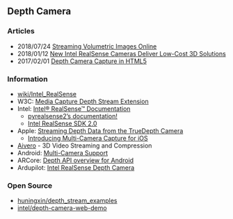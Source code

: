 ## Depth Camera


### Articles
- 2018/07/24 [Streaming Volumetric Images Online](https://medium.com/@lisajamhoury/streaming-volumetric-images-online-a04d68703973)
- 2018/01/12 [New Intel RealSense Cameras Deliver Low-Cost 3D Solutions](https://www.electronicdesign.com/industrial-automation/article/21806035/new-intel-realsense-cameras-deliver-lowcost-3d-solutions)
- 2017/02/01 [Depth Camera Capture in HTML5](https://01.org/chromium/blogs/astojilj/2017/depth-camera-capture-html5)


### Information
- [wiki/Intel_RealSense](https://en.wikipedia.org/wiki/Intel_RealSense)
- W3C: [Media Capture Depth Stream Extension](https://www.w3.org/wiki/Media_Capture_Depth_Stream_Extension)
- Intel: [Intel® RealSense™ Documentation](https://dev.intelrealsense.com/docs)
    - [pyrealsense2’s documentation!](https://intelrealsense.github.io/librealsense/python_docs/index.html#)
    - [Intel RealSense SDK 2.0](https://www.intelrealsense.com/sdk-2/)
- Apple: [Streaming Depth Data from the TrueDepth Camera](https://developer.apple.com/documentation/avfoundation/cameras_and_media_capture/streaming_depth_data_from_the_truedepth_camera)
    - [Introducing Multi-Camera Capture for iOS](https://developer.apple.com/videos/play/wwdc2019/249/)
- [Aivero](https://www.aivero.com/) - 3D Video Streaming and Compression
- Android: [Multi-Camera Support](https://source.android.com/devices/camera/multi-camera)
- ARCore: [Depth API overview for Android](https://developers.google.com/ar/develop/java/depth/overview)
- Ardupilot: [Intel RealSense Depth Camera](https://ardupilot.org/rover/docs/common-realsense-depth-camera.html)


### Open Source
- [huningxin/depth_stream_examples](https://github.com/huningxin/depth_stream_examples)
- [intel/depth-camera-web-demo](https://github.com/intel/depth-camera-web-demo)





